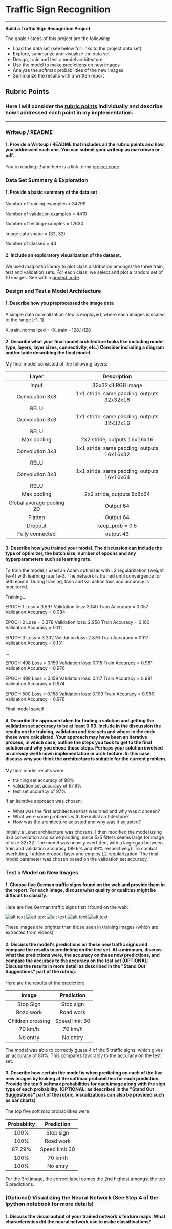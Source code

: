 # **Traffic Sign Recognition** 

---

[//]: # (Image References)

[image1]: ./web_examples/construction.jpeg "Construction"
[image2]: ./web_examples/kindergarten.jpeg "Kindergarten"
[image3]: ./web_examples/noentry.jpg "No entry"
[image4]: ./web_examples/speed_70.jpeg "Speed limit 70"
[image5]: ./web_examples/stop.jpeg "Stop"


**Build a Traffic Sign Recognition Project**

The goals / steps of this project are the following:
* Load the data set (see below for links to the project data set)
* Explore, summarize and visualize the data set
* Design, train and test a model architecture
* Use the model to make predictions on new images
* Analyze the softmax probabilities of the new images
* Summarize the results with a written report

## Rubric Points
### Here I will consider the [rubric points](https://review.udacity.com/#!/rubrics/481/view) individually and describe how I addressed each point in my implementation.  

---
### Writeup / README

#### 1. Provide a Writeup / README that includes all the rubric points and how you addressed each one. You can submit your writeup as markdown or pdf.

You're reading it! and here is a link to my [project code](https://github.com/vinhngx/CarND-Traffic-Sign-Classifier-Project/blob/master/Traffic_Sign_Classifier.ipynb)

### Data Set Summary & Exploration

#### 1. Provide a basic summary of the data set

Number of training examples = 34799

Number of validation examples = 4410

Number of testing examples = 12630

Image data shape = (32, 32)

Number of classes = 43

#### 2. Include an exploratory visualization of the dataset.

We used matplotlib library to plot class distribution amongst the three train, test and validation sets.
For each class, we select and plot a random set of 10 images.
See  within [project code](https://github.com/vinhngx/CarND-Traffic-Sign-Classifier-Project/blob/master/Traffic_Sign_Classifier.ipynb) 

### Design and Test a Model Architecture

#### 1. Describe how you preprocessed the image data
A simple data normalization step is employed, where each images is scaled to the range [-1, 1]

X_train_normalized = (X_train - 128.)/128

#### 2. Describe what your final model architecture looks like including model type, layers, layer sizes, connectivity, etc.) Consider including a diagram and/or table describing the final model.

My final model consisted of the following layers:

| Layer         		|     Description	        					| 
|:---------------------:|:---------------------------------------------:| 
| Input         		| 32x32x3 RGB image   							| 
| Convolution 3x3     	| 1x1 stride, same padding, outputs 32x32x16 	|
| RELU					|												|
| Convolution 3x3     	| 1x1 stride, same padding, outputs 32x32x16 	|
| RELU					|												|
| Max pooling	      	| 2x2 stride,  outputs 16x16x16 				|
| Convolution 3x3     	| 1x1 stride, same padding, outputs 16x16x32 	|
| RELU					|												|
| Convolution 3x3     	| 1x1 stride, same padding, outputs 16x16x64 	|
| RELU					|												|
| Max pooling	      	| 2x2 stride,  outputs 8x8x64 				|
| Global average pooling 2D | Output 64 |
| Flatten | Output 64 |
| Dropout | keep_prob = 0.5 |
| Fully connected		| output 43	|

#### 3. Describe how you trained your model. The discussion can include the type of optimizer, the batch size, number of epochs and any hyperparameters such as learning rate.

To train the model, I used an Adam optimizer with L2 regularization (weight 1e-4) with learning rate 1e-3. The network is trained until convergence for 500 epoch. During training, train and validation loss and accuracy is monitored. 

Training...

EPOCH 1 Loss = 3.597 Validation loss: 3.140 Train Accuracy = 0.057 Validation Accuracy = 0.084

EPOCH 2 Loss = 3.378 Validation loss: 2.958 Train Accuracy = 0.100 Validation Accuracy = 0.111

EPOCH 3 Loss = 3.232 Validation loss: 2.876 Train Accuracy = 0.117 Validation Accuracy = 0.131

...

EPOCH 498 Loss = 0.159 Validation loss: 0.115 Train Accuracy = 0.981 Validation Accuracy = 0.976

EPOCH 499 Loss = 0.159 Validation loss: 0.117 Train Accuracy = 0.981 Validation Accuracy = 0.974

EPOCH 500 Loss = 0.158 Validation loss: 0.109 Train Accuracy = 0.980 Validation Accuracy = 0.976

Final model saved

#### 4. Describe the approach taken for finding a solution and getting the validation set accuracy to be at least 0.93. Include in the discussion the results on the training, validation and test sets and where in the code these were calculated. Your approach may have been an iterative process, in which case, outline the steps you took to get to the final solution and why you chose those steps. Perhaps your solution involved an already well known implementation or architecture. In this case, discuss why you think the architecture is suitable for the current problem.

My final model results were:
* training set accuracy of 98%
* validation set accuracy of 97.6% 
* test set accuracy of 97%

If an iterative approach was chosen:
* What was the first architecture that was tried and why was it chosen?
* What were some problems with the initial architecture?
* How was the architecture adjusted and why was it adjusted? 

Initially a Lenet architecture was chosens. I then modified the model using 3x3 convolution and same padding, since 5x5 filters seems large for image of size 32x32. The model was heavily overfitted, with a large gap between train and validation accuracy (99.9% and 89% respectively). To combat overfitting, I added dropout layer and employ L2 regularization. The final model parameter was chosen based on the validation set accuracy.


### Test a Model on New Images

#### 1. Choose five German traffic signs found on the web and provide them in the report. For each image, discuss what quality or qualities might be difficult to classify.

Here are five German traffic signs that I found on the web:

![alt text][image1] ![alt text][image2] ![alt text][image3] 
![alt text][image4] ![alt text][image5]

These images are brighter than those seen in training images (which are extracted from videos).

#### 2. Discuss the model's predictions on these new traffic signs and compare the results to predicting on the test set. At a minimum, discuss what the predictions were, the accuracy on these new predictions, and compare the accuracy to the accuracy on the test set (OPTIONAL: Discuss the results in more detail as described in the "Stand Out Suggestions" part of the rubric).

Here are the results of the prediction:

| Image			        |     Prediction	        					| 
|:---------------------:|:---------------------------------------------:| 
| Stop Sign      		| Stop sign   									| 
| Road work     			| Road work 										|
| Children crossing					| Speed limit 30											|
| 70 km/h	      		| 70 km/h					 				|
| No entry		| No entry     							|


The model was able to correctly guess 4 of the 5 traffic signs, which gives an accuracy of 80%. This compares favorably to the accuracy on the test set.

#### 3. Describe how certain the model is when predicting on each of the five new images by looking at the softmax probabilities for each prediction. Provide the top 5 softmax probabilities for each image along with the sign type of each probability. (OPTIONAL: as described in the "Stand Out Suggestions" part of the rubric, visualizations can also be provided such as bar charts)

The top five soft max probabilities were

| Probability			        |     Prediction	        					| 
|:---------------------:|:---------------------------------------------:| 
| 100%     		| Stop sign   									| 
| 100%      			| Road work 										|
| 87.29%				| Speed limit 30											|
| 100%      		| 70 km/h					 				|
| 100%	| No entry     							|

For the 3rd image, the correct label comes the 2nd highest amongst the top 5 predictions.

### (Optional) Visualizing the Neural Network (See Step 4 of the Ipython notebook for more details)
#### 1. Discuss the visual output of your trained network's feature maps. What characteristics did the neural network use to make classifications?


